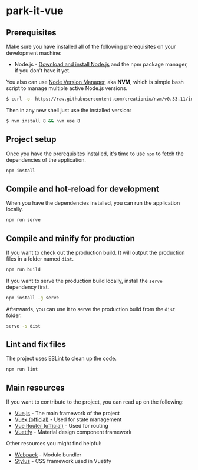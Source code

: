 # park-it-vue

## Prerequisites

Make sure you have installed all of the following prerequisites on your development machine:

-   Node.js - [Download and install Node.js](https://nodejs.org/en/download/) and the npm package manager, if you don't have it yet.

You also can use [Node Version Manager](https://github.com/creationix/nvm), aka **NVM**, which is simple bash script to manage multiple active Node.js versions.

```bash
$ curl -o- https://raw.githubusercontent.com/creationix/nvm/v0.33.11/install.sh | bash
```

Then in any new shell just use the installed version:

```bash
$ nvm install 8 && nvm use 8
```

## Project setup

Once you have the prerequisites installed, it's time to use `npm` to fetch the dependencies of the application.

```bash
npm install
```

## Compile and hot-reload for development

When you have the dependencies installed, you can run the application locally.

```bash
npm run serve
```

## Compile and minify for production

If you want to check out the production build. It will output the production files in a folder named `dist`.

```bash
npm run build
```

If you want to serve the production build locally, install the `serve` dependency first.

```bash
npm install -g serve
```

Afterwards, you can use it to serve the production build from the `dist` folder.

```bash
serve -s dist
```

## Lint and fix files

The project uses ESLint to clean up the code.

```bash
npm run lint
```

## Main resources

If you want to contribute to the project, you can read up on the following:

-   [Vue.js](https://vuejs.org/) - The main framework of the project
-   [Vuex (official)](https://vuex.vuejs.org/) - Used for state management
-   [Vue Router (official)](https://router.vuejs.org/) - Used for routing
-   [Vuetify](https://vuetifyjs.com/en/) - Material design component framework

Other resources you might find helpful:

-   [Webpack](https://webpack.js.org/) - Module bundler
-   [Stylus](http://stylus-lang.com/) - CSS framework used in Vuetify
